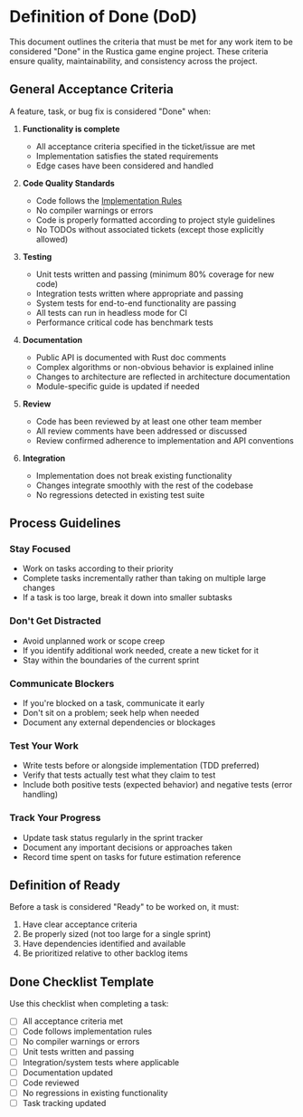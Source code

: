 # Definition of Done (DoD)

This document outlines the criteria that must be met for any work item to be considered "Done" in the Rustica game engine project. These criteria ensure quality, maintainability, and consistency across the project.

## General Acceptance Criteria

A feature, task, or bug fix is considered "Done" when:

1. **Functionality is complete**
   - All acceptance criteria specified in the ticket/issue are met
   - Implementation satisfies the stated requirements
   - Edge cases have been considered and handled

2. **Code Quality Standards**
   - Code follows the [Implementation Rules](../docs/implementation_rules.md)
   - No compiler warnings or errors
   - Code is properly formatted according to project style guidelines
   - No TODOs without associated tickets (except those explicitly allowed)

3. **Testing**
   - Unit tests written and passing (minimum 80% coverage for new code)
   - Integration tests written where appropriate and passing
   - System tests for end-to-end functionality are passing
   - All tests can run in headless mode for CI
   - Performance critical code has benchmark tests

4. **Documentation**
   - Public API is documented with Rust doc comments
   - Complex algorithms or non-obvious behavior is explained inline
   - Changes to architecture are reflected in architecture documentation
   - Module-specific guide is updated if needed

5. **Review**
   - Code has been reviewed by at least one other team member
   - All review comments have been addressed or discussed
   - Review confirmed adherence to implementation and API conventions

6. **Integration**
   - Implementation does not break existing functionality
   - Changes integrate smoothly with the rest of the codebase
   - No regressions detected in existing test suite

## Process Guidelines

### Stay Focused
- Work on tasks according to their priority
- Complete tasks incrementally rather than taking on multiple large changes
- If a task is too large, break it down into smaller subtasks

### Don't Get Distracted
- Avoid unplanned work or scope creep
- If you identify additional work needed, create a new ticket for it
- Stay within the boundaries of the current sprint

### Communicate Blockers
- If you're blocked on a task, communicate it early
- Don't sit on a problem; seek help when needed
- Document any external dependencies or blockages

### Test Your Work
- Write tests before or alongside implementation (TDD preferred)
- Verify that tests actually test what they claim to test
- Include both positive tests (expected behavior) and negative tests (error handling)

### Track Your Progress
- Update task status regularly in the sprint tracker
- Document any important decisions or approaches taken
- Record time spent on tasks for future estimation reference

## Definition of Ready

Before a task is considered "Ready" to be worked on, it must:

1. Have clear acceptance criteria
2. Be properly sized (not too large for a single sprint)
3. Have dependencies identified and available
4. Be prioritized relative to other backlog items

## Done Checklist Template

Use this checklist when completing a task:

- [ ] All acceptance criteria met
- [ ] Code follows implementation rules
- [ ] No compiler warnings or errors
- [ ] Unit tests written and passing
- [ ] Integration/system tests where applicable
- [ ] Documentation updated
- [ ] Code reviewed
- [ ] No regressions in existing functionality
- [ ] Task tracking updated
